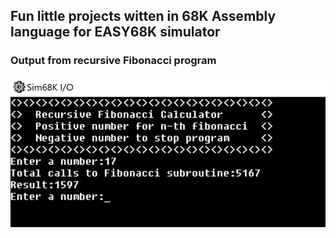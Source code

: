 ## Fun little projects witten in 68K Assembly language for EASY68K simulator

### Output from recursive Fibonacci program
![Recursive Fibonacci](/recursive_fibonacci_output.PNG)
